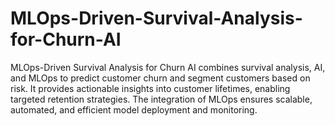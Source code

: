 # MLOps-Driven-Survival-Analysis-for-Churn-AI
MLOps-Driven Survival Analysis for Churn AI combines survival analysis, AI, and MLOps to predict customer churn and segment customers based on risk. It provides actionable insights into customer lifetimes, enabling targeted retention strategies. The integration of MLOps ensures scalable, automated, and efficient model deployment and monitoring.
